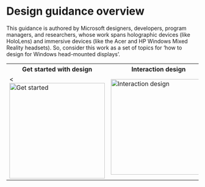 # Design guidance overview

This guidance is authored by Microsoft designers, developers, program managers, and researchers, whose work spans holographic devices (like HoloLens) and immersive devices (like the Acer and HP Windows Mixed Reality headsets). So, consider this work as a set of topics for ‘how to design for Windows head-mounted displays’.

 <table>
 <tr><th>Get started with design</th><th>Interaction design</th><th>Style</th></tr>
 <tr>
<td><<a href="Design/Get-started-with-design/What-is-mixed-reality.md"><img src="minicliffhouse.jpg" alt="Get started" style="width: 250px;"/></A></td>
<td><A href="Design/Interaction-design/Interaction-fundamentals.md"><img src="bot.jpg" alt="Interaction design" style="width: 250px;"/></A></td>
<td><A href="Design/basics/design-and-ui-intro.md"><img src="controls.jpg" alt="Style" style="width: 250px;"/></A></td></tr>

 </table>
